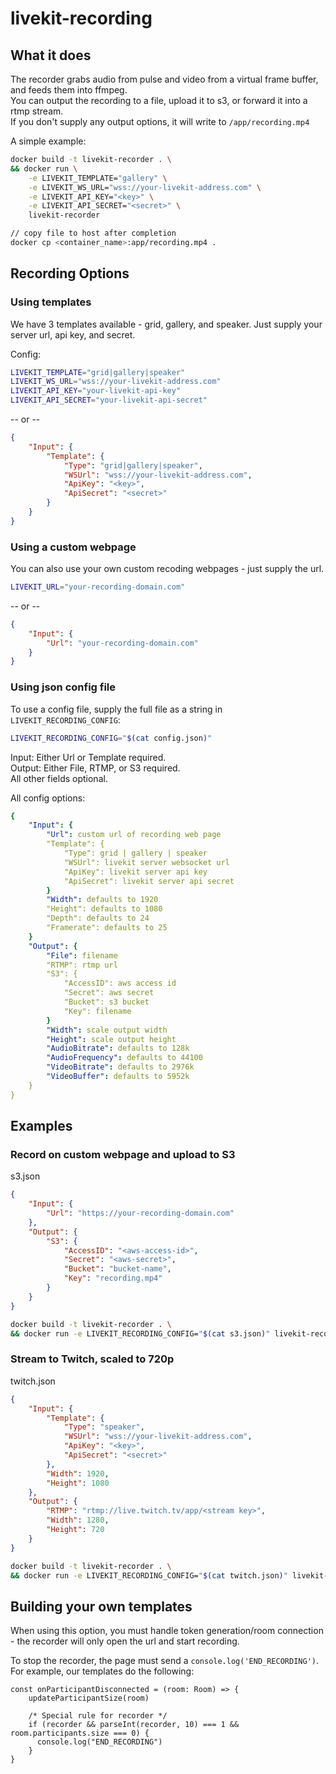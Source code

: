 # livekit-recording

## What it does

The recorder grabs audio from pulse and video from a virtual frame buffer, and feeds them into ffmpeg.  
You can output the recording to a file, upload it to s3, or forward it into a rtmp stream.  
If you don't supply any output options, it will write to `/app/recording.mp4`

A simple example:
```bash
docker build -t livekit-recorder . \
&& docker run \
    -e LIVEKIT_TEMPLATE="gallery" \
    -e LIVEKIT_WS_URL="wss://your-livekit-address.com" \
    -e LIVEKIT_API_KEY="<key>" \
    -e LIVEKIT_API_SECRET="<secret>" \
    livekit-recorder

// copy file to host after completion
docker cp <container_name>:app/recording.mp4 .
```

## Recording Options

### Using templates

We have 3 templates available - grid, gallery, and speaker. Just supply your server url, api key, and secret.

Config:
```bash
LIVEKIT_TEMPLATE="grid|gallery|speaker"
LIVEKIT_WS_URL="wss://your-livekit-address.com"
LIVEKIT_API_KEY="your-livekit-api-key"
LIVEKIT_API_SECRET="your-livekit-api-secret"
```
 -- or --

```json
{   
    "Input": {
        "Template": {
            "Type": "grid|gallery|speaker",
            "WSUrl": "wss://your-livekit-address.com",
            "ApiKey": "<key>",
            "ApiSecret": "<secret>"
        }
    }
}
```

### Using a custom webpage

You can also use your own custom recoding webpages - just supply the url.  
```bash
LIVEKIT_URL="your-recording-domain.com"
```
 -- or --
```json
{   
    "Input": {
        "Url": "your-recording-domain.com"
    }
}
```

### Using json config file

To use a config file, supply the full file as a string in `LIVEKIT_RECORDING_CONFIG`:
```bash
LIVEKIT_RECORDING_CONFIG="$(cat config.json)"
```
Input: Either Url or Template required.  
Output: Either File, RTMP, or S3 required.  
All other fields optional.

All config options:
```yaml
{   
    "Input": {
        "Url": custom url of recording web page
        "Template": {
            "Type": grid | gallery | speaker
            "WSUrl": livekit server websocket url
            "ApiKey": livekit server api key
            "ApiSecret": livekit server api secret
        }
        "Width": defaults to 1920
        "Height": defaults to 1080
        "Depth": defaults to 24
        "Framerate": defaults to 25
    }
    "Output": {
        "File": filename
        "RTMP": rtmp url
        "S3": {
            "AccessID": aws access id
            "Secret": aws secret
            "Bucket": s3 bucket
            "Key": filename
        }
        "Width": scale output width
        "Height": scale output height
        "AudioBitrate": defaults to 128k
        "AudioFrequency": defaults to 44100
        "VideoBitrate": defaults to 2976k
        "VideoBuffer": defaults to 5952k
    }
}
```

## Examples

### Record on custom webpage and upload to S3

s3.json
```json
{
    "Input": {
        "Url": "https://your-recording-domain.com"
    },
    "Output": {
        "S3": {
            "AccessID": "<aws-access-id>",
            "Secret": "<aws-secret>",
            "Bucket": "bucket-name",
            "Key": "recording.mp4"
        }
    }
}
```

```bash
docker build -t livekit-recorder . \
&& docker run -e LIVEKIT_RECORDING_CONFIG="$(cat s3.json)" livekit-recorder
```

### Stream to Twitch, scaled to 720p

twitch.json
```json
{
    "Input": {
        "Template": {
            "Type": "speaker",
            "WSUrl": "wss://your-livekit-address.com",
            "ApiKey": "<key>",
            "ApiSecret": "<secret>"
        },
        "Width": 1920,
        "Height": 1080
    },
    "Output": {
        "RTMP": "rtmp://live.twitch.tv/app/<stream key>",
        "Width": 1280,
        "Height": 720
    }
}
```

```bash
docker build -t livekit-recorder . \
&& docker run -e LIVEKIT_RECORDING_CONFIG="$(cat twitch.json)" livekit-recorder
```

## Building your own templates

When using this option, you must handle token generation/room connection - the recorder will only open the url and start recording.

To stop the recorder, the page must send a `console.log('END_RECORDING')`.  
For example, our templates do the following:
```  
const onParticipantDisconnected = (room: Room) => {
    updateParticipantSize(room)

    /* Special rule for recorder */
    if (recorder && parseInt(recorder, 10) === 1 && room.participants.size === 0) {
      console.log("END_RECORDING")
    }
}
```

